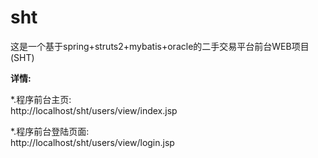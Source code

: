 # sht
这是一个基于spring+struts2+mybatis+oracle的二手交易平台前台WEB项目(SHT)
<p>
<b>详情:</b><br/>
<p>
*.程序前台主页:<br/>
	http://localhost/sht/users/view/index.jsp<br/>
<p>
*.程序前台登陆页面:<br/>
	http://localhost/sht/users/view/login.jsp<br/>
<p>